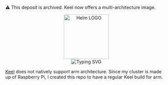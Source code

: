 :warning: This deposit is archived. Keel now offers a multi-architecture image. 

<p align="center">
    <img src="https://avatars.githubusercontent.com/u/82603435?v=4" width="140px" alt="Helm LOGO"/>
    <br>
    <img src="https://readme-typing-svg.herokuapp.com?font=Fira+Code&pause=1000&center=true&vCenter=true&width=435&lines=AutoBuild-Keel-for-ARM" alt="Typing SVG" />
</p>


[Keel](https://keel.sh) does not natively support arm architecture. Since my cluster is made up of Raspberry Pi, I created this repo to have a regular Keel build for arm.
